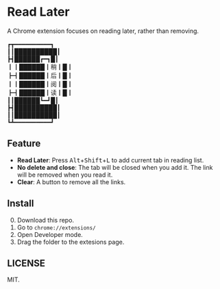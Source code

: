# Read Later
A Chrome extension focuses on reading later, rather than removing.

┏┳━━━━━━━━━━┓<br>
┃┃██████████┃<br>
┣┫██████┏━┓█┃<br>
┃┃██████┃稍┃█┃<br>
┣┫██████┃后┃█┃<br>
┃┃██████┃阅┃█┃<br>
┣┫██████┃读┃█┃<br>
┃┃██████┗━┛█┃<br>
┣┫██████████┃<br>
┃┃██████████┃<br>
┗┻━━━━━━━━━━┛

## Feature
- **Read Later**: Press <kbd>Alt</kbd>+<kbd>Shift</kbd>+<kbd>L</kbd> to add current tab in reading list. 
- **No delete and close**: The tab will be closed when you add it. The link will be removed when you read it.
- **Clear**: A button to remove all the links.

## Install
0. Download this repo.
1. Go to `chrome://extensions/`
2. Open Developer mode.
3. Drag the folder to the extesions page.

## LICENSE
MIT.

